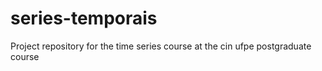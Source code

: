 # series-temporais
Project repository for the time series course at the cin ufpe postgraduate course

